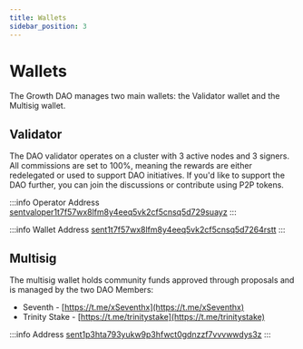 ```yaml
---
title: Wallets
sidebar_position: 3
---
```


# Wallets

The Growth DAO manages two main wallets: the Validator wallet and the Multisig wallet.

## Validator

The DAO validator operates on a cluster with 3 active nodes and 3 signers. All commissions are set to 100%, meaning the rewards are either redelegated or used to support DAO initiatives. If you'd like to support the DAO further, you can join the discussions or contribute using P2P tokens.

:::info Operator Address
[sentvaloper1t7f57wx8lfm8y4eeq5vk2cf5cnsq5d729suayz](https://explorer.busurnode.com/sentinel/staking/sentvaloper1t7f57wx8lfm8y4eeq5vk2cf5cnsq5d729suayz)
:::

:::info Wallet Address
[sent1t7f57wx8lfm8y4eeq5vk2cf5cnsq5d7264rstt](https://explorer.busurnode.com/sentinel/account/sent1t7f57wx8lfm8y4eeq5vk2cf5cnsq5d7264rstt)
:::

## Multisig

The multisig wallet holds community funds approved through proposals and is managed by the two DAO Members:

- Seventh - [https://t.me/xSeventhx](https://t.me/xSeventhx)
- Trinity Stake - [https://t.me/trinitystake](https://t.me/trinitystake)

:::info Address
[sent1p3hta793yukw9p3hfwct0gdnzzf7vvvwwdys3z](https://explorer.busurnode.com/sentinel/account/sent1p3hta793yukw9p3hfwct0gdnzzf7vvvwwdys3z)
:::